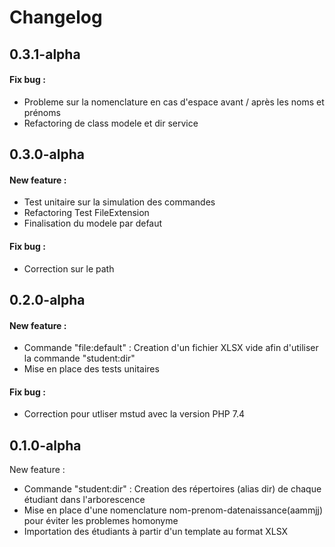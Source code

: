 # Changelog

## 0.3.1-alpha

#### Fix bug :

* Probleme sur la nomenclature en cas d'espace avant / après les noms et prénoms
* Refactoring de class modele et dir service

## 0.3.0-alpha

#### New feature :

* Test unitaire sur la simulation des commandes
* Refactoring Test FileExtension
* Finalisation du modele par defaut

#### Fix bug :

* Correction sur le path

## 0.2.0-alpha

#### New feature :

* Commande "file:default" : Creation d'un fichier XLSX vide afin d'utiliser la commande "student:dir"
* Mise en place des tests unitaires

#### Fix bug :

* Correction pour utliser mstud avec la version PHP 7.4

## 0.1.0-alpha

New feature :

* Commande "student:dir" : Creation des répertoires (alias dir) de chaque étudiant dans l'arborescence
* Mise en place d'une nomenclature nom-prenom-datenaissance(aammjj) pour éviter les problemes homonyme
* Importation des étudiants à partir d'un template au format XLSX
